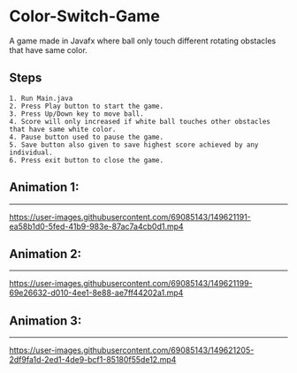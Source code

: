 # Color-Switch-Game
A game made in Javafx where ball only touch different rotating obstacles that have same color.


## Steps
```
1. Run Main.java
2. Press Play button to start the game.
3. Press Up/Down key to move ball.
4. Score will only increased if white ball touches other obstacles that have same white color.
4. Pause button used to pause the game.
5. Save button also given to save highest score achieved by any individual.
6. Press exit button to close the game.
```



## Animation 1:
---

https://user-images.githubusercontent.com/69085143/149621191-ea58b1d0-5fed-41b9-983e-87ac7a4cb0d1.mp4


## Animation 2:
---

https://user-images.githubusercontent.com/69085143/149621199-69e26632-d010-4ee1-8e88-ae7ff44202a1.mp4


## Animation 3:
---

https://user-images.githubusercontent.com/69085143/149621205-2df9fa1d-2ed1-4de9-bcf1-85180f55de12.mp4

